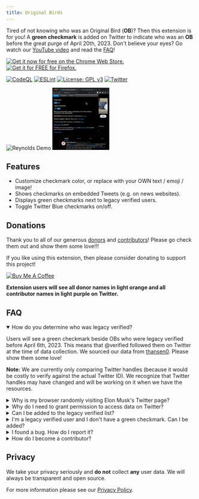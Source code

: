 ```yaml
---
title: Original Birds
---
```


Tired of not knowing who was an Original Bird (**OB**)? Then this extension is for you! A **green checkmark** is added on Twitter to indicate who was an **OB** before the great purge of April 20th, 2023. Don't believe your eyes? Go watch our [YouTube video](https://www.youtube.com/watch?v=dOV4717bG3Y) and read the [FAQ](#faq)!

[![Get it now for free on the Chrome Web Store.](https://chromestone.github.io/OriginalBirds/images/chrome.png)](https://chrome.google.com/webstore/detail/original-birds/chhgbpmapfgibdoimakecicdlhhmkpjn)
[![Get it for FREE for Firefox.](https://chromestone.github.io/OriginalBirds/images/firefox.webp)](https://addons.mozilla.org/en-US/firefox/addon/original-birds/)

[![CodeQL](https://github.com/chromestone/OriginalBirds/actions/workflows/github-code-scanning/codeql/badge.svg)](https://github.com/chromestone/OriginalBirds/actions/workflows/github-code-scanning/codeql)
[![ESLint](https://github.com/chromestone/OriginalBirds/actions/workflows/eslint.yml/badge.svg)](https://github.com/chromestone/OriginalBirds/actions/workflows/eslint.yml)
[![License: GPL v3](https://img.shields.io/badge/License-GPL%20v3-blue.svg)](https://www.gnu.org/licenses/gpl-3.0)
[![Twitter](https://img.shields.io/twitter/follow/RealOpenBirds?style=social)](https://twitter.com/RealOpenBirds)

<div>
	<img src="https://chromestone.github.io/OriginalBirds/images/reynolds.png" alt="Reynolds Demo" style="width: 58%;">
	<img src="images/demo_v4.gif" alt="Demo V4 Gif" loading="lazy" style="width: 30%;">
</div>

## Features

 - Customize checkmark color, or replace with your OWN text / emoji / image!
 - Shows checkmarks on embedded Tweets (e.g. on news websites).
 - Displays green checkmarks next to legacy verified users.
 - Toggle Twitter Blue checkmarks on/off.

## Donations

Thank you to all of our generous [donors](donors.md) and [contributors](contributors.md)! Please go check them out and show them some love!!!

If you like using this extension, then please consider donating to support this project!

<a target="_blank" rel="noopener noreferrer" href="https://www.buymeacoffee.com/openbirds"><img src="https://cdn.buymeacoffee.com/buttons/v2/default-yellow.png" alt="Buy Me A Coffee" style="height: 60px !important;width: 217px !important;" ></a>

**Extension users will see all donor names in light orange and all contributor names in light purple on Twitter.**

## FAQ

<details open>
	<summary>How do you determine who was legacy verified?</summary>
	<p>Users will see a green checkmark beside OBs who were legacy verified before April 6th, 2023. This means that @verified followed them on Twitter at the time of data collection. We sourced our data from <a target="_blank" rel="noopener noreferrer" href="https://github.com/thansen0/verified_twitters">thansen0</a>. Please show them some love!</p>
	<p><b>Note:</b> We are currently only comparing Twitter handles (because it would be costly to verify against the actual Twitter ID). We recognize that Twitter handles may have changed and will be working on it when we have the resources.</p>
</details>

<details>
	<summary>Why is my browser randomly visiting Elon Musk's Twitter page?</summary>
	<p>This is a normal operation to retrieve Twitter's checkmark that happens once on installation. Since Elon Musk owns Twitter, he is always verified and we obtain Twitter's checkmark from his page after installation. Our extension does not include any Twitter source code or assets to avoid copyright issues.</p>
</details>

<details>
	<summary>Why do I need to grant permission to access data on Twitter?</summary>
	<p>We access Twitter websites to read user handles in order to check if they are verified and write HTML to add checkmarks. We don't collect any user data. If you are concerned about privacy check out our <a target="_blank" rel="noopener noreferrer" href="https://chromestone.github.io/OriginalBirds/privacy.html">privacy policy</a> or install from our open source <a target="_blank" rel="noopener noreferrer" href="https://github.com/chromestone/OriginalBirds">GitHub repository</a>.</p>
</details>

<details>
	<summary>Can I be added to the legacy verified list?</summary>
	<p>No. (For legacy verified users, please see below.)</p>
	<p>As of right now we're only planning on this to be a static list (like a Wayback Machine). If we were to implement our own user verification then it would require volunteers or some external funding, which would 100% draw the ire of Twitter.</p>
	<p>Of course, you can always donate to us at the link above and get recognition! (Just be sure to give us your Twitter handle.)</p>
</details>

<details>
	<summary>I'm a legacy verified user and I don't have a green checkmark. Can I be added?</summary>
	<p><b>Please first read the instructions <a target="_blank" rel="noopener noreferrer" href="https://github.com/chromestone/OriginalBirds/blob/main/CONTRIBUTING.md">here</a>.</b></p>
	<p>If you believe you have sufficient proof, then send us an email. Do not create a GitHub issue in this case. For bugs, please see below.</p>
</details>

<details>
	<summary>I found a bug. How do I report it?</summary>
	<p><b>Please first read the <a target="_blank" rel="noopener noreferrer" href="https://github.com/chromestone/OriginalBirds/blob/main/CONTRIBUTING.md">contributing guidelines</a>.</b></p>
	<p>Twitter can change its website on us anytime so don't hesitate to create an <a target="_blank" rel="noopener noreferrer" href="https://github.com/chromestone/OriginalBirds/issues">issue on GitHub</a> if checkmarks are missing! You can of course reach out to us at our email listed on the Chrome Web Store. However, for sanity purposes we request you stick to GitHub issues.</p>
</details>

<details>
	<summary>How do I become a contributor?</summary>
	<p>Always consult the <a target="_blank" rel="noopener noreferrer" href="https://github.com/chromestone/OriginalBirds/blob/main/CONTRIBUTING.md">contributing guidelines</a> first and then make a GitHub issue. Remember to include your Twitter handle when you make your pull request. If it gets approved, then congrats, you're a contributor!</p>
	<p>(Discord for donors and contributors coming soon.)</p>
</details>


## Privacy

We take your privacy seriously and **do not** collect **any** user data. We will always be transparent and open source.

For more information please see our [Privacy Policy](privacy.md).
